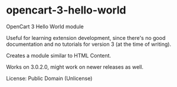 # opencart-3-hello-world
OpenCart 3 Hello World module

Useful for learning extension development, since there's no good documentation and no tutorials for version 3 (at the time of writing).

Creates a module similar to HTML Content.

Works on 3.0.2.0, might work on newer releases as well.

License: Public Domain (Unlicense)
